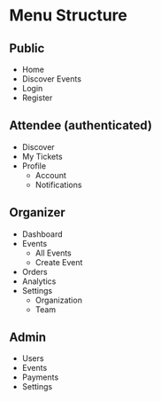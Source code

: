 # Menu Structure

## Public
- Home
- Discover Events
- Login
- Register

## Attendee (authenticated)
- Discover
- My Tickets
- Profile
  - Account
  - Notifications

## Organizer
- Dashboard
- Events
  - All Events
  - Create Event
- Orders
- Analytics
- Settings
  - Organization
  - Team

## Admin
- Users
- Events
- Payments
- Settings
